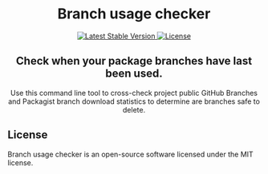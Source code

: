 <h1 style="text-align:center">
    Branch usage checker
</h1>

<p style="text-align:center">
    <a href="https://packagist.org/packages/ivuorinen/branch-usage-checker">
        <img src="https://img.shields.io/packagist/v/ivuorinen/branch-usage-checker.svg?label=stable" alt="Latest Stable Version">
    </a>
  <a href="https://packagist.org/packages/ivuorinen/branch-usage-checker"><img src="https://img.shields.io/packagist/l/ivuorinen/branch-usage-checker.svg" alt="License"></a>
</p>

<h2 style="text-align:center">
    Check when your package branches have last been used.
</h2>

<p style="text-align:center">
    Use this command line tool to cross-check project
    public GitHub Branches and Packagist branch
    download statistics to determine are branches
    safe to delete.
</p>

## License

Branch usage checker is an open-source software licensed under the MIT license.
